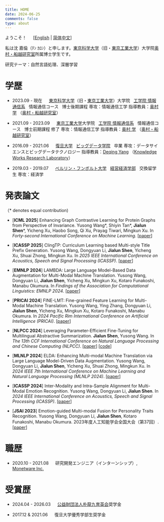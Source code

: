 ```yaml
---
title: HOME
date: 2024-06-25
comments: false
type: about
---
```


ようこそ！ &emsp; [[English](./) | [简体中文](./zh-CN)]

私は沈 嘉倫（ﾁﾝ ｶﾛﾝ）と申します。[東京科学大学](https://www.isct.ac.jp/ja)（旧・[東京工業大学](https://www.titech.ac.jp)）大学院[奥村・船越研究室](https://lr-www.pi.titech.ac.jp/wp/)所属博士学生です。

研究テーマ：自然言語処理、深層学習


# 学歴

- 2023.09 - 現在 &emsp; [東京科学大学](https://www.isct.ac.jp/ja)（旧・[東京工業大学](https://www.titech.ac.jp)）大学院 &nbsp; [工学院 情報通信系](https://educ.titech.ac.jp/ict/) &nbsp; 情報通信コース &nbsp; 博士後期課程
  専攻：情報通信工学
  指導教員：[奥村 学](http://www.lr.pi.titech.ac.jp/~oku/index-e.html) （[奥村・船越研究室](https://lr-www.pi.titech.ac.jp/wp/)）

- 2021.09 - 2023.09 &emsp; [東京工業大学](https://www.titech.ac.jp)大学院 &nbsp; [工学院 情報通信系](https://educ.titech.ac.jp/ict/) &nbsp; 情報通信コース &nbsp; 博士前期課程 修了
  専攻：情報通信工学
  指導教員：[奥村 学](http://www.lr.pi.titech.ac.jp/~oku/index-e.html) （[奥村・船越研究室](https://lr-www.pi.titech.ac.jp/wp/)）

- 2016.09 - 2021.06 &emsp; [復旦大学](https://www.fudan.edu.cn/en/) &nbsp; [ビッグデータ学院](https://sds.fudan.edu.cn) &nbsp; 卒業
  専攻：データサイエンスとビッグデータテクノロジー
  指導教員：[Deqing Yang](http://kw.fudan.edu.cn/people/yangdeqing/) （[Knowledge Works Research Laboratory](http://kw.fudan.edu.cn)）

- 2019.03 - 2019.07 &emsp; [ベルリン・フンボルト大学](https://www.hu-berlin.de/en) &nbsp; [経営経済学部](https://www.wiwi.hu-berlin.de/en/mainpage) &nbsp; 交換留学生
  専攻：経済学


# 発表論文

（* denotes equal contribution)

- [__ICML 2025__] Enhancing Graph Contrastive Learning for Protein Graphs from Perspective of Invariance. Yusong Wang\*, Shiyin Tan\*, __Jialun Shen__\*, Yicheng Xu, Haobo Song, Qi Xu, Prayag Tiwari, Mingkun Xu. In _Forty-second International Conference on Machine Learning_. [[paper](https://openreview.net/pdf?id=g2hucDbOJt)]

- [__ICASSP 2025__] ClingTP: Curriculum Learning based Multi-style Title Prefix Generation. Yusong Wang, Dongyuan Li, __Jialun Shen__, Yicheng Xu, Shuai Zhong, Mingkun Xu. In _2025 IEEE International Conference on Acoustics, Speech and Signal Processing (ICASSP)_. [[paper](https://ieeexplore.ieee.org/stamp/stamp.jsp?arnumber=10890491)]

- [__EMNLP 2024__] LAMBDA: Large Language Model-Based Data Augmentation for Multi-Modal Machine Translation. Yusong Wang, Dongyuan Li, __Jialun Shen__, Yicheng Xu, Mingkun Xu, Kotaro Funakoshi, Manabu Okumura. In _Findings of the Association for Computational Linguistics: EMNLP 2024_. [[paper](https://aclanthology.org/2024.findings-emnlp.893/)]

- [__PRICAI 2024__] FINE-LMT: Fine-grained Feature Learning for Multi-Modal Machine Translation. Yusong Wang, Ying Zhang, Dongyuan Li, __Jialun Shen__, Yicheng Xu, Mingkun Xu, Kotaro Funakoshi, Manabu Okumura. In _2024 Pacific Rim International Conference on Artificial Intelligence (PRICAI)_. [[paper](https://link.springer.com/chapter/10.1007/978-981-96-0119-6_32)]

- [__NLPCC 2024__] Leveraging Parameter-Efficient Fine-Tuning for Multilingual Abstractive Summarization. __Jialun Shen__, Yusong Wang. In _The 13th CCF International Conference on Natural Language Processing and Chinese Computing (NLPCC)_. [[paper](https://link.springer.com/chapter/10.1007/978-981-97-9437-9_23)] [[code](https://github.com/sgallon-rin/peft-mas)]

- [__MLNLP 2024__] ELDA: Enhancing Multi-modal Machine Translation via Large Language Model-Driven Data Augmentation. Yusong Wang, Dongyuan Li, __Jialun Shen__, Yicheng Xu, Shuai Zhong, Mingkun Xu. In _2024 IEEE 7th International Conference on Machine Learning and Natural Language Processing (MLNLP 2024)_. [[paper](https://ieeexplore.ieee.org/abstract/document/10800404)]

- [__ICASSP 2024__] Inter-Modality and Intra-Sample Alignment for Multi-Modal Emotion Recognition. Yusong Wang, Dongyuan Li, __Jialun Shen__. In _2024 IEEE International Conference on Acoustics, Speech and Signal Processing (ICASSP)_. [[paper](https://ieeexplore.ieee.org/abstract/document/10446571)]

- [__JSAI 2023__] Emotion-guided Multi-modal Fusion for Personality Traits Recognition. Yusong Wang, Dongyuan Li, __Jialun Shen__, Kotaro Funakoshi, Manabu Okumura. 2023年度人工知能学会全国大会（第37回）. [[paper](https://www.jstage.jst.go.jp/article/pjsai/JSAI2023/0/JSAI2023_2U4IS2c03/_article/-char/ja)]


# 職歴

- 2020.10 - 2021.08 &emsp; 研究開発エンジニア（インターンシップ）, [Monetware Inc.](http://www.monetware.com)


# 受賞歴

- 2024.04 - 2026.03 &emsp; [公益財団法人朴龍九育英会](https://www.disclo-koeki.org/21a/01202/index.html)奨学金

[//]: # (- 2023.09 - 2026.09 &emsp; 東京工業大学つばめ博士学生奨学金)

- 2017.12 & 2021.06 &emsp; 復旦大学優秀学部生奨学金
